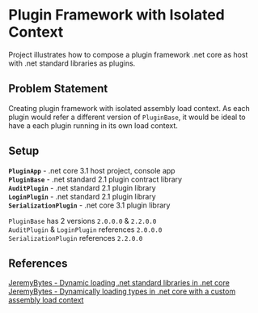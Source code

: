 # Plugin Framework with Isolated Context

Project illustrates how to compose a plugin framework .net core as host with .net standard libraries as plugins.

## Problem Statement

Creating plugin framework with isolated assembly load context. As each plugin would refer a different version of `PluginBase`, it would be ideal to have a each plugin running in its own load context.

## Setup

**`PluginApp`** - .net core 3.1 host project, console app<br/>
**`PluginBase`** - .net standard 2.1 plugin contract library<br/>
**`AuditPlugin`** - .net standard 2.1 plugin library<br/>
**`LoginPlugin`** - .net standard 2.1 plugin library<br/>
**`SerializationPlugin`** - .net core 3.1 plugin library

`PluginBase` has 2 versions `2.0.0.0` & `2.2.0.0`<br/>
`AuditPlugin` & `LoginPlugin` references `2.0.0.0`<br/>
`SerializationPlugin` references `2.2.0.0`

## References

[JeremyBytes - Dynamic loading .net standard libraries in .net core](https://jeremybytes.blogspot.com/2020/01/using-typegettype-with-net-core.html)<br/>
[JeremyBytes - Dynamically loading types in .net core with a custom assembly load context](https://jeremybytes.blogspot.com/2020/01/dynamically-loading-types-in-net-core.html)
